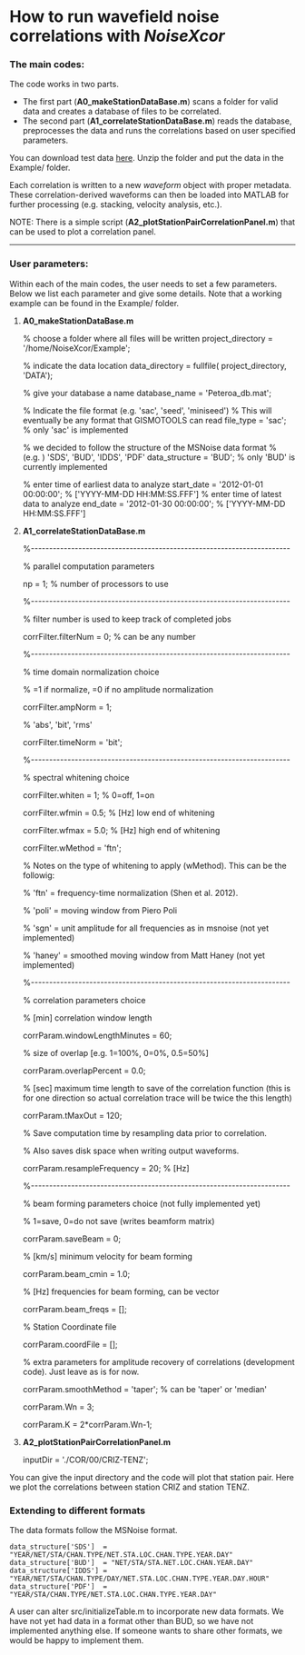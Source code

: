 # How to run wavefield noise correlations with _NoiseXcor_

### The main codes:

The code works in two parts. 

* The first part (__A0_makeStationDataBase.m__) scans a folder for valid data and creates a database of files to be correlated.
* The second part (__A1_correlateStationDataBase.m__) reads the database, preprocesses the data and runs the correlations based on user specified parameters.

You can download test data [here](http://cgiss.boisestate.edu/~dmikesell/data.zip). Unzip the folder and put the data in the Example/ folder.

Each correlation is written to a new _waveform_ object with proper metadata. These correlation-derived waveforms can then be loaded into MATLAB for further processing (e.g. stacking, velocity analysis, etc.).

NOTE: There is a simple script (__A2_plotStationPairCorrelationPanel.m__) that can be used to plot a correlation panel.

---

### User parameters:

Within each of the main codes, the user needs to set a few parameters. Below we list each parameter and give some details. Note that a working example can be found in the Example/ folder.

1) __A0_makeStationDataBase.m__

	% choose a folder where all files will be written
	project_directory = '/home/NoiseXcor/Example';
	
	% indicate the data location
	data_directory = fullfile( project_directory, 'DATA');
	
	% give your database a name
	database_name  = 'Peteroa_db.mat'; 
	
	% Indicate the file format (e.g. 'sac', 'seed', 'miniseed')
	% This will eventually be any format that GISMOTOOLS can read
	file_type = 'sac'; % only 'sac' is implemented
	
	% we decided to follow the structure of the MSNoise data format
	% (e.g. ) 'SDS', 'BUD', 'IDDS', 'PDF'
	data_structure = 'BUD'; % only 'BUD' is currently implemented
	
	% enter time of earliest data to analyze
	start_date = '2012-01-01 00:00:00'; % ['YYYY-MM-DD HH:MM:SS.FFF']
	% enter time of latest data to analyze
	end_date   = '2012-01-30 00:00:00'; % ['YYYY-MM-DD HH:MM:SS.FFF']

2) __A1_correlateStationDataBase.m__

	%-----------------------------------------------------------------------
	
	% parallel computation parameters
	
	np = 1; % number of processors to use
	
	%-----------------------------------------------------------------------
	
	% filter number is used to keep track of completed jobs
	
	corrFilter.filterNum = 0; % can be any number
	
	%-----------------------------------------------------------------------
	
	% time domain normalization choice
	
	% =1 if normalize, =0 if no amplitude normalization
	
	corrFilter.ampNorm  = 1;
	 
	% 'abs', 'bit', 'rms'
	
	corrFilter.timeNorm = 'bit'; 
	
	%-----------------------------------------------------------------------
	
	% spectral whitening choice
	
	
	corrFilter.whiten  = 1; % 0=off, 1=on
	
	corrFilter.wfmin   = 0.5; % [Hz] low end of whitening
	
	corrFilter.wfmax   = 5.0; % [Hz] high end of whitening
	
	corrFilter.wMethod = 'ftn';
	
	% Notes on the type of whitening to apply (wMethod). This can be the followig:
	
	% 'ftn'   = frequency-time normalization (Shen et al. 2012).
	
	% 'poli'  = moving window from Piero Poli
	
	% 'sgn'   = unit amplitude for all frequencies as in msnoise (not yet implemented)
	
	% 'haney' = smoothed moving window from Matt Haney (not yet implemented)
	
	%-----------------------------------------------------------------------
	
	% correlation parameters choice
	
	% [min] correlation window length
	
	corrParam.windowLengthMinutes = 60;
	
	% size of overlap [e.g. 1=100%, 0=0%, 0.5=50%]
	
	corrParam.overlapPercent      = 0.0; 
	
	% [sec] maximum time length to save of the correlation function (this is for one direction so actual correlation trace will be twice the this length)
	
	corrParam.tMaxOut             = 120;
	
	% Save computation time by resampling data prior to correlation.
	
	% Also saves disk space when writing output waveforms.
	
	corrParam.resampleFrequency   = 20; % [Hz] 
	
	%-----------------------------------------------------------------------
	
	% beam forming parameters choice (not fully implemented yet)
	
	% 1=save, 0=do not save (writes beamform matrix)
	
	corrParam.saveBeam  = 0; 
	
	% [km/s] minimum velocity for beam forming
	
	corrParam.beam_cmin = 1.0;
	
	% [Hz] frequencies for beam forming, can be vector
	
	corrParam.beam_freqs = [];
	
	% Station Coordinate file 
	
	corrParam.coordFile = []; 
	
	% extra parameters for amplitude recovery of correlations (development code). Just leave as is for now.
	
	corrParam.smoothMethod = 'taper'; % can be 'taper' or 'median'
	
	corrParam.Wn           = 3;
	
	corrParam.K            = 2*corrParam.Wn-1;
	

3) __A2_plotStationPairCorrelationPanel.m__

	inputDir = './COR/00/CRIZ-TENZ';
	
You can give the input directory and the code will plot that station pair. Here we plot the correlations between station CRIZ and station TENZ.

### Extending to different formats

The data formats follow the MSNoise format.

	data_structure['SDS']  = "YEAR/NET/STA/CHAN.TYPE/NET.STA.LOC.CHAN.TYPE.YEAR.DAY"
	data_structure['BUD']  = "NET/STA/STA.NET.LOC.CHAN.YEAR.DAY"
	data_structure['IDDS'] = "YEAR/NET/STA/CHAN.TYPE/DAY/NET.STA.LOC.CHAN.TYPE.YEAR.DAY.HOUR"
	data_structure['PDF']  = "YEAR/STA/CHAN.TYPE/NET.STA.LOC.CHAN.TYPE.YEAR.DAY"

A user can alter src/initializeTable.m to incorporate new data formats. We have not yet had data in a format other than BUD, so we have not implemented anything else. If someone wants to share other formats, we would be happy to implement them. 
